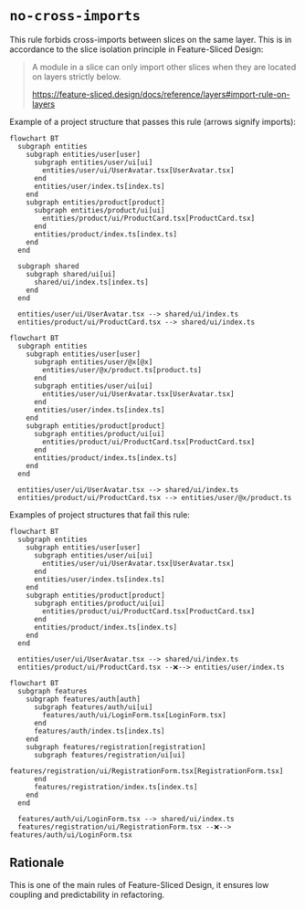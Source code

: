 # `no-cross-imports`

This rule forbids cross-imports between slices on the same layer. This is in accordance to the slice isolation principle in Feature-Sliced Design:

> A module in a slice can only import other slices when they are located on layers strictly below.
>
> https://feature-sliced.design/docs/reference/layers#import-rule-on-layers

Example of a project structure that passes this rule (arrows signify imports):

```mermaid
flowchart BT
  subgraph entities
    subgraph entities/user[user]
      subgraph entities/user/ui[ui]
        entities/user/ui/UserAvatar.tsx[UserAvatar.tsx]
      end
      entities/user/index.ts[index.ts]
    end
    subgraph entities/product[product]
      subgraph entities/product/ui[ui]
        entities/product/ui/ProductCard.tsx[ProductCard.tsx]
      end
      entities/product/index.ts[index.ts]
    end
  end

  subgraph shared
    subgraph shared/ui[ui]
      shared/ui/index.ts[index.ts]
    end
  end

  entities/user/ui/UserAvatar.tsx --> shared/ui/index.ts
  entities/product/ui/ProductCard.tsx --> shared/ui/index.ts
```

```mermaid
flowchart BT
  subgraph entities
    subgraph entities/user[user]
      subgraph entities/user/@x[@x]
        entities/user/@x/product.ts[product.ts]
      end
      subgraph entities/user/ui[ui]
        entities/user/ui/UserAvatar.tsx[UserAvatar.tsx]
      end
      entities/user/index.ts[index.ts]
    end
    subgraph entities/product[product]
      subgraph entities/product/ui[ui]
        entities/product/ui/ProductCard.tsx[ProductCard.tsx]
      end
      entities/product/index.ts[index.ts]
    end
  end

  entities/user/ui/UserAvatar.tsx --> shared/ui/index.ts
  entities/product/ui/ProductCard.tsx --> entities/user/@x/product.ts
```

Examples of project structures that fail this rule:

```mermaid
flowchart BT
  subgraph entities
    subgraph entities/user[user]
      subgraph entities/user/ui[ui]
        entities/user/ui/UserAvatar.tsx[UserAvatar.tsx]
      end
      entities/user/index.ts[index.ts]
    end
    subgraph entities/product[product]
      subgraph entities/product/ui[ui]
        entities/product/ui/ProductCard.tsx[ProductCard.tsx]
      end
      entities/product/index.ts[index.ts]
    end
  end

  entities/user/ui/UserAvatar.tsx --> shared/ui/index.ts
  entities/product/ui/ProductCard.tsx --❌--> entities/user/index.ts
```

```mermaid
flowchart BT
  subgraph features
    subgraph features/auth[auth]
      subgraph features/auth/ui[ui]
        features/auth/ui/LoginForm.tsx[LoginForm.tsx]
      end
      features/auth/index.ts[index.ts]
    end
    subgraph features/registration[registration]
      subgraph features/registration/ui[ui]
        features/registration/ui/RegistrationForm.tsx[RegistrationForm.tsx]
      end
      features/registration/index.ts[index.ts]
    end
  end

  features/auth/ui/LoginForm.tsx --> shared/ui/index.ts
  features/registration/ui/RegistrationForm.tsx --❌--> features/auth/ui/LoginForm.tsx
```

## Rationale

This is one of the main rules of Feature-Sliced Design, it ensures low coupling and predictability in refactoring.
